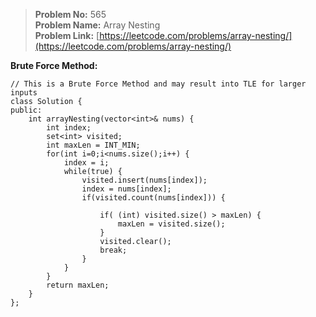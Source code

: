 > **Problem No:** 565 <br>
> **Problem Name:** Array Nesting <br>
> **Problem Link:** [https://leetcode.com/problems/array-nesting/](https://leetcode.com/problems/array-nesting/) <br>

**Brute Force Method:**

    // This is a Brute Force Method and may result into TLE for larger inputs
    class Solution {
    public:
        int arrayNesting(vector<int>& nums) {
            int index;
            set<int> visited;
            int maxLen = INT_MIN;
            for(int i=0;i<nums.size();i++) {
                index = i;
                while(true) {
                    visited.insert(nums[index]);
                    index = nums[index];
                    if(visited.count(nums[index])) {

                        if( (int) visited.size() > maxLen) {
                            maxLen = visited.size();
                        }
                        visited.clear();
                        break;
                    }
                }
            }
            return maxLen;
        }
    };